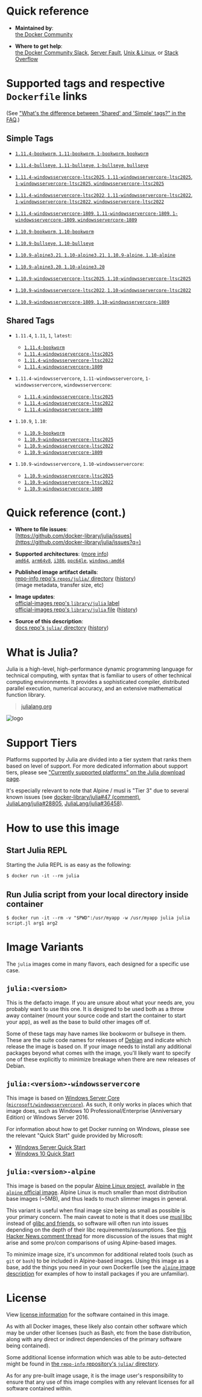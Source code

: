 <!--

********************************************************************************

WARNING:

    DO NOT EDIT "julia/README.md"

    IT IS AUTO-GENERATED

    (from the other files in "julia/" combined with a set of templates)

********************************************************************************

-->

# Quick reference

-	**Maintained by**:  
	[the Docker Community](https://github.com/docker-library/julia)

-	**Where to get help**:  
	[the Docker Community Slack](https://dockr.ly/comm-slack), [Server Fault](https://serverfault.com/help/on-topic), [Unix & Linux](https://unix.stackexchange.com/help/on-topic), or [Stack Overflow](https://stackoverflow.com/help/on-topic)

# Supported tags and respective `Dockerfile` links

(See ["What's the difference between 'Shared' and 'Simple' tags?" in the FAQ](https://github.com/docker-library/faq#whats-the-difference-between-shared-and-simple-tags).)

## Simple Tags

-	[`1.11.4-bookworm`, `1.11-bookworm`, `1-bookworm`, `bookworm`](https://github.com/docker-library/julia/blob/aa1d49c493f791a7e745aafa0f6166fea59f0247/1.11/bookworm/Dockerfile)

-	[`1.11.4-bullseye`, `1.11-bullseye`, `1-bullseye`, `bullseye`](https://github.com/docker-library/julia/blob/aa1d49c493f791a7e745aafa0f6166fea59f0247/1.11/bullseye/Dockerfile)

-	[`1.11.4-windowsservercore-ltsc2025`, `1.11-windowsservercore-ltsc2025`, `1-windowsservercore-ltsc2025`, `windowsservercore-ltsc2025`](https://github.com/docker-library/julia/blob/aa1d49c493f791a7e745aafa0f6166fea59f0247/1.11/windows/windowsservercore-ltsc2025/Dockerfile)

-	[`1.11.4-windowsservercore-ltsc2022`, `1.11-windowsservercore-ltsc2022`, `1-windowsservercore-ltsc2022`, `windowsservercore-ltsc2022`](https://github.com/docker-library/julia/blob/aa1d49c493f791a7e745aafa0f6166fea59f0247/1.11/windows/windowsservercore-ltsc2022/Dockerfile)

-	[`1.11.4-windowsservercore-1809`, `1.11-windowsservercore-1809`, `1-windowsservercore-1809`, `windowsservercore-1809`](https://github.com/docker-library/julia/blob/aa1d49c493f791a7e745aafa0f6166fea59f0247/1.11/windows/windowsservercore-1809/Dockerfile)

-	[`1.10.9-bookworm`, `1.10-bookworm`](https://github.com/docker-library/julia/blob/6f34d11736ca81e111e3ce285d6d7e08a4742300/1.10/bookworm/Dockerfile)

-	[`1.10.9-bullseye`, `1.10-bullseye`](https://github.com/docker-library/julia/blob/6f34d11736ca81e111e3ce285d6d7e08a4742300/1.10/bullseye/Dockerfile)

-	[`1.10.9-alpine3.21`, `1.10-alpine3.21`, `1.10.9-alpine`, `1.10-alpine`](https://github.com/docker-library/julia/blob/6f34d11736ca81e111e3ce285d6d7e08a4742300/1.10/alpine3.21/Dockerfile)

-	[`1.10.9-alpine3.20`, `1.10-alpine3.20`](https://github.com/docker-library/julia/blob/6f34d11736ca81e111e3ce285d6d7e08a4742300/1.10/alpine3.20/Dockerfile)

-	[`1.10.9-windowsservercore-ltsc2025`, `1.10-windowsservercore-ltsc2025`](https://github.com/docker-library/julia/blob/6f34d11736ca81e111e3ce285d6d7e08a4742300/1.10/windows/windowsservercore-ltsc2025/Dockerfile)

-	[`1.10.9-windowsservercore-ltsc2022`, `1.10-windowsservercore-ltsc2022`](https://github.com/docker-library/julia/blob/6f34d11736ca81e111e3ce285d6d7e08a4742300/1.10/windows/windowsservercore-ltsc2022/Dockerfile)

-	[`1.10.9-windowsservercore-1809`, `1.10-windowsservercore-1809`](https://github.com/docker-library/julia/blob/6f34d11736ca81e111e3ce285d6d7e08a4742300/1.10/windows/windowsservercore-1809/Dockerfile)

## Shared Tags

-	`1.11.4`, `1.11`, `1`, `latest`:

	-	[`1.11.4-bookworm`](https://github.com/docker-library/julia/blob/aa1d49c493f791a7e745aafa0f6166fea59f0247/1.11/bookworm/Dockerfile)
	-	[`1.11.4-windowsservercore-ltsc2025`](https://github.com/docker-library/julia/blob/aa1d49c493f791a7e745aafa0f6166fea59f0247/1.11/windows/windowsservercore-ltsc2025/Dockerfile)
	-	[`1.11.4-windowsservercore-ltsc2022`](https://github.com/docker-library/julia/blob/aa1d49c493f791a7e745aafa0f6166fea59f0247/1.11/windows/windowsservercore-ltsc2022/Dockerfile)
	-	[`1.11.4-windowsservercore-1809`](https://github.com/docker-library/julia/blob/aa1d49c493f791a7e745aafa0f6166fea59f0247/1.11/windows/windowsservercore-1809/Dockerfile)

-	`1.11.4-windowsservercore`, `1.11-windowsservercore`, `1-windowsservercore`, `windowsservercore`:

	-	[`1.11.4-windowsservercore-ltsc2025`](https://github.com/docker-library/julia/blob/aa1d49c493f791a7e745aafa0f6166fea59f0247/1.11/windows/windowsservercore-ltsc2025/Dockerfile)
	-	[`1.11.4-windowsservercore-ltsc2022`](https://github.com/docker-library/julia/blob/aa1d49c493f791a7e745aafa0f6166fea59f0247/1.11/windows/windowsservercore-ltsc2022/Dockerfile)
	-	[`1.11.4-windowsservercore-1809`](https://github.com/docker-library/julia/blob/aa1d49c493f791a7e745aafa0f6166fea59f0247/1.11/windows/windowsservercore-1809/Dockerfile)

-	`1.10.9`, `1.10`:

	-	[`1.10.9-bookworm`](https://github.com/docker-library/julia/blob/6f34d11736ca81e111e3ce285d6d7e08a4742300/1.10/bookworm/Dockerfile)
	-	[`1.10.9-windowsservercore-ltsc2025`](https://github.com/docker-library/julia/blob/6f34d11736ca81e111e3ce285d6d7e08a4742300/1.10/windows/windowsservercore-ltsc2025/Dockerfile)
	-	[`1.10.9-windowsservercore-ltsc2022`](https://github.com/docker-library/julia/blob/6f34d11736ca81e111e3ce285d6d7e08a4742300/1.10/windows/windowsservercore-ltsc2022/Dockerfile)
	-	[`1.10.9-windowsservercore-1809`](https://github.com/docker-library/julia/blob/6f34d11736ca81e111e3ce285d6d7e08a4742300/1.10/windows/windowsservercore-1809/Dockerfile)

-	`1.10.9-windowsservercore`, `1.10-windowsservercore`:

	-	[`1.10.9-windowsservercore-ltsc2025`](https://github.com/docker-library/julia/blob/6f34d11736ca81e111e3ce285d6d7e08a4742300/1.10/windows/windowsservercore-ltsc2025/Dockerfile)
	-	[`1.10.9-windowsservercore-ltsc2022`](https://github.com/docker-library/julia/blob/6f34d11736ca81e111e3ce285d6d7e08a4742300/1.10/windows/windowsservercore-ltsc2022/Dockerfile)
	-	[`1.10.9-windowsservercore-1809`](https://github.com/docker-library/julia/blob/6f34d11736ca81e111e3ce285d6d7e08a4742300/1.10/windows/windowsservercore-1809/Dockerfile)

# Quick reference (cont.)

-	**Where to file issues**:  
	[https://github.com/docker-library/julia/issues](https://github.com/docker-library/julia/issues?q=)

-	**Supported architectures**: ([more info](https://github.com/docker-library/official-images#architectures-other-than-amd64))  
	[`amd64`](https://hub.docker.com/r/amd64/julia/), [`arm64v8`](https://hub.docker.com/r/arm64v8/julia/), [`i386`](https://hub.docker.com/r/i386/julia/), [`ppc64le`](https://hub.docker.com/r/ppc64le/julia/), [`windows-amd64`](https://hub.docker.com/r/winamd64/julia/)

-	**Published image artifact details**:  
	[repo-info repo's `repos/julia/` directory](https://github.com/docker-library/repo-info/blob/master/repos/julia) ([history](https://github.com/docker-library/repo-info/commits/master/repos/julia))  
	(image metadata, transfer size, etc)

-	**Image updates**:  
	[official-images repo's `library/julia` label](https://github.com/docker-library/official-images/issues?q=label%3Alibrary%2Fjulia)  
	[official-images repo's `library/julia` file](https://github.com/docker-library/official-images/blob/master/library/julia) ([history](https://github.com/docker-library/official-images/commits/master/library/julia))

-	**Source of this description**:  
	[docs repo's `julia/` directory](https://github.com/docker-library/docs/tree/master/julia) ([history](https://github.com/docker-library/docs/commits/master/julia))

# What is Julia?

Julia is a high-level, high-performance dynamic programming language for technical computing, with syntax that is familiar to users of other technical computing environments. It provides a sophisticated compiler, distributed parallel execution, numerical accuracy, and an extensive mathematical function library.

> [julialang.org](http://julialang.org/)

![logo](https://raw.githubusercontent.com/docker-library/docs/520519ad7db3ea9fd5d3590e836c839a0ffd6f19/julia/logo.png)

# Support Tiers

Platforms supported by Julia are divided into a tier system that ranks them based on level of support. For more dedicated information about support tiers, please see ["Currently supported platforms" on the Julia download page](https://julialang.org/downloads/#currently_supported_platforms).

It's especially relevant to note that Alpine / musl is "Tier 3" due to several known issues (see [docker-library/julia#47 (comment)](https://github.com/docker-library/julia/pull/47#issuecomment-652661869), [JuliaLang/julia#28805](https://github.com/JuliaLang/julia/issues/28805), [JuliaLang/julia#36458](https://github.com/JuliaLang/julia/issues/36458)).

# How to use this image

## Start Julia REPL

Starting the Julia REPL is as easy as the following:

```console
$ docker run -it --rm julia
```

## Run Julia script from your local directory inside container

```console
$ docker run -it --rm -v "$PWD":/usr/myapp -w /usr/myapp julia julia script.jl arg1 arg2
```

# Image Variants

The `julia` images come in many flavors, each designed for a specific use case.

## `julia:<version>`

This is the defacto image. If you are unsure about what your needs are, you probably want to use this one. It is designed to be used both as a throw away container (mount your source code and start the container to start your app), as well as the base to build other images off of.

Some of these tags may have names like bookworm or bullseye in them. These are the suite code names for releases of [Debian](https://wiki.debian.org/DebianReleases) and indicate which release the image is based on. If your image needs to install any additional packages beyond what comes with the image, you'll likely want to specify one of these explicitly to minimize breakage when there are new releases of Debian.

## `julia:<version>-windowsservercore`

This image is based on [Windows Server Core (`microsoft/windowsservercore`)](https://hub.docker.com/r/microsoft/windowsservercore/). As such, it only works in places which that image does, such as Windows 10 Professional/Enterprise (Anniversary Edition) or Windows Server 2016.

For information about how to get Docker running on Windows, please see the relevant "Quick Start" guide provided by Microsoft:

-	[Windows Server Quick Start](https://msdn.microsoft.com/en-us/virtualization/windowscontainers/quick_start/quick_start_windows_server)
-	[Windows 10 Quick Start](https://msdn.microsoft.com/en-us/virtualization/windowscontainers/quick_start/quick_start_windows_10)

## `julia:<version>-alpine`

This image is based on the popular [Alpine Linux project](https://alpinelinux.org), available in [the `alpine` official image](https://hub.docker.com/_/alpine). Alpine Linux is much smaller than most distribution base images (~5MB), and thus leads to much slimmer images in general.

This variant is useful when final image size being as small as possible is your primary concern. The main caveat to note is that it does use [musl libc](https://musl.libc.org) instead of [glibc and friends](https://www.etalabs.net/compare_libcs.html), so software will often run into issues depending on the depth of their libc requirements/assumptions. See [this Hacker News comment thread](https://news.ycombinator.com/item?id=10782897) for more discussion of the issues that might arise and some pro/con comparisons of using Alpine-based images.

To minimize image size, it's uncommon for additional related tools (such as `git` or `bash`) to be included in Alpine-based images. Using this image as a base, add the things you need in your own Dockerfile (see the [`alpine` image description](https://hub.docker.com/_/alpine/) for examples of how to install packages if you are unfamiliar).

# License

View [license information](http://julialang.org/) for the software contained in this image.

As with all Docker images, these likely also contain other software which may be under other licenses (such as Bash, etc from the base distribution, along with any direct or indirect dependencies of the primary software being contained).

Some additional license information which was able to be auto-detected might be found in [the `repo-info` repository's `julia/` directory](https://github.com/docker-library/repo-info/tree/master/repos/julia).

As for any pre-built image usage, it is the image user's responsibility to ensure that any use of this image complies with any relevant licenses for all software contained within.
